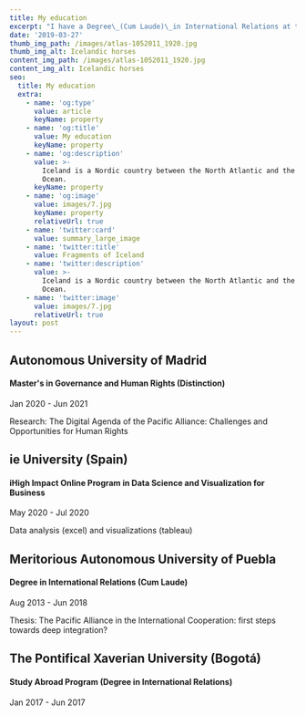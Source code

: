 ```yaml
---
title: My education
excerpt: "I have a Degree\_(Cum Laude)\_in International Relations at the Meritorious Autonomous University of Puebla, and also a Master's (Distinction) in Governance and Human Rights at the Autonomous University of Madrid."
date: '2019-03-27'
thumb_img_path: /images/atlas-1052011_1920.jpg
thumb_img_alt: Icelandic horses
content_img_path: /images/atlas-1052011_1920.jpg
content_img_alt: Icelandic horses
seo:
  title: My education
  extra:
    - name: 'og:type'
      value: article
      keyName: property
    - name: 'og:title'
      value: My education
      keyName: property
    - name: 'og:description'
      value: >-
        Iceland is a Nordic country between the North Atlantic and the Arctic
        Ocean.
      keyName: property
    - name: 'og:image'
      value: images/7.jpg
      keyName: property
      relativeUrl: true
    - name: 'twitter:card'
      value: summary_large_image
    - name: 'twitter:title'
      value: Fragments of Iceland
    - name: 'twitter:description'
      value: >-
        Iceland is a Nordic country between the North Atlantic and the Arctic
        Ocean.
    - name: 'twitter:image'
      value: images/7.jpg
      relativeUrl: true
layout: post
---
```

## Autonomous University of Madrid

#### Master's in Governance and Human Rights (Distinction)

Jan 2020 - Jun 2021

Research: The Digital Agenda of the Pacific Alliance: Challenges and Opportunities for Human Rights



## ie University (Spain)

#### iHigh Impact Online Program in Data Science and Visualization for Business

May 2020 - Jul 2020

Data analysis (excel) and visualizations (tableau)

##

## Meritorious Autonomous University of Puebla

#### Degree in International Relations (Cum Laude)

Aug 2013 - Jun 2018

Thesis: The Pacific Alliance in the International Cooperation: first steps towards deep integration?

##

## The Pontifical Xaverian University (Bogotá)

#### Study Abroad Program (Degree in International Relations)

Jan 2017 - Jun 2017
